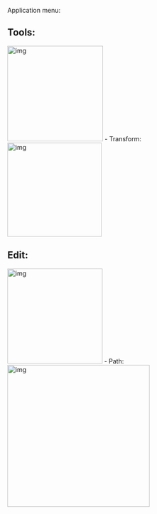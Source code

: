 Application menu:

## Tools:
<img width="215" alt="img" src="https://raw.githubusercontent.com/stylekit/img/master/Screen Shot 2016-05-09 at 08.53.24.png"> 
- Transform:  
<img width="212" alt="img" src="https://raw.githubusercontent.com/stylekit/img/master/Screen Shot 2016-05-09 at 08.53.21.png">

## Edit:  
<img width="214" alt="img" src="https://raw.githubusercontent.com/stylekit/img/master/Screen Shot 2016-05-09 at 08.53.49.png">
- Path:  
<img width="320" alt="img" src="https://raw.githubusercontent.com/stylekit/img/master/Screen Shot 2016-05-09 at 08.53.55.png">

